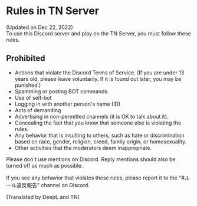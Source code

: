 # Rules in TN Server
(Updated on Dec 22, 2022)  
To use this Discord server and play on the TN Server, you must follow these rules.

## Prohibited
- Actions that violate the Discord Terms of Service.
(If you are under 13 years old, please leave voluntarily. If it is found out later, you may be punished.)
- Spamming or posting BOT commands.
- Use of self-bot
- Logging in with another person's name (ID)
- Acts of demanding
- Advertising in non-permitted channels (it is OK to talk about it).
- Concealing the fact that you know that someone else is violating the rules.
- Any behavior that is insulting to others, such as hate or discrimination based on race, gender, religion, creed, family origin, or homosexuality.
- Other activities that the moderators deem inappropriate.

Please don't use mentions on Discord. Reply mentions should also be turned off as much as possible.

If you see any behavior that violates these rules, please report it to the "#ルール違反報告" channel on Discord.

(Translated by DeepL and TN)
